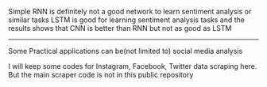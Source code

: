 Simple RNN is definitely not a good network to learn sentiment analysis or similar tasks
LSTM is good for learning sentiment analysis tasks and the results shows that
CNN is better than RNN but not as good as LSTM

--------------------------------------------------
Some Practical applications can be(not limited to) social media analysis

I will keep some codes for Instagram, Facebook, Twitter data scraping here.
But the main scraper code is not in this public repository
